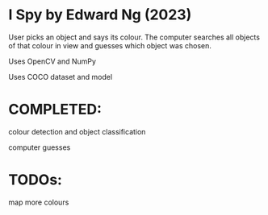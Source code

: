 # I Spy by Edward Ng (2023)

User picks an object and says its colour. The computer searches all objects of that colour in view
and guesses which object was chosen.

Uses OpenCV and NumPy

Uses COCO dataset and model

# COMPLETED:
colour detection and object classification

computer guesses

# TODOs:
 map more colours
